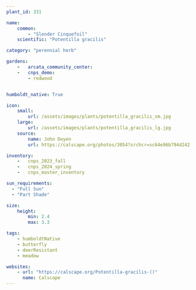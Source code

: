 ```yaml
---
plant_id: 331

name: 
    common: 
        - "Slender Cinquefoil" 
    scientific: "Potentilla gracilis"  

category: "perennial herb"

gardens:  
    -   arcata_community_center:
    -   cnps_demo:
        - redwood


humboldt_native: True

icon: 
    small: 
        url: /assets/images/plants/potentilla_gracilis_sm.jpg 
    large: 
        url: /assets/images/plants/potentilla_gracilis_lg.jpg 
    source: 
        name: John Doyen 
        url: https://calscape.org/photos/3054?srchcr=sc64e96b794d242

inventory: 
    -   cnps_2023_fall
    -   cnps_2024_spring
    -   cnps_master_inventory

sun_requirements:
  - "Full Sun"
  - "Part Shade"

size:
    height: 
        min: 2.4
        max: 3.3

tags:
    - humboldtNative
    - butterfly
    - deerResistant
    - meadow

websites: 
    - url: "https://calscape.org/Potentilla-gracilis-()"
      name: Calscape
---
```


